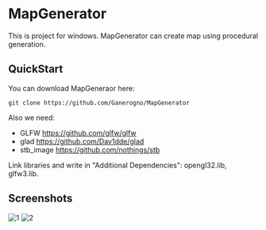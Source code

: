 
# MapGenerator

This is project for windows. MapGenerator can create map using procedural generation.

## QuickStart

You can download MapGeneraor here:
```
git clone https://github.com/Ganerogno/MapGenerator
```
Also we need:
- GLFW https://github.com/glfw/glfw
- glad https://github.com/Dav1dde/glad
- stb_image https://github.com/nothings/stb

Link libraries and write in "Additional Dependencies": opengl32.lib, glfw3.lib.

## Screenshots

![1](https://user-images.githubusercontent.com/87140985/233017926-2a3e3957-8fd2-4d80-ac68-a963b2fea938.png)
![2](https://user-images.githubusercontent.com/87140985/233017932-fb20e645-ae35-417b-94f1-ed4269b825eb.png)


